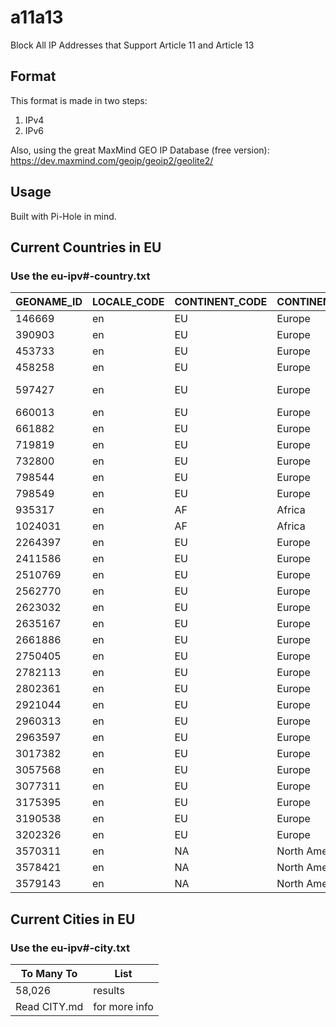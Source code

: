 # a11a13
Block All IP Addresses that Support Article 11 and Article 13

## Format
This format is made in two steps:
1. IPv4
2. IPv6

Also, using the great MaxMind GEO IP Database (free version): https://dev.maxmind.com/geoip/geoip2/geolite2/

## Usage
Built with Pi-Hole in mind.

## Current Countries in EU
### Use the eu-ipv#-country.txt
| GEONAME_ID | LOCALE_CODE | CONTINENT_CODE | CONTINENT_NAME | COUNTRY_ISO_CODE | COUNTRY_NAME |
| ---- | ---- | ---- | ---- | ---- | ---- |
| 146669 | en | EU | Europe | CY | Cyprus |
| 390903 | en | EU | Europe | GR | Greece |
| 453733 | en | EU | Europe | EE | Estonia |
| 458258 | en | EU | Europe | LV | Latvia |
| 597427 | en | EU | Europe | LT | Republic of Lithuania |
| 660013 | en | EU | Europe | FI | Finland |
| 661882 | en | EU | Europe | AX | Ã…land |
| 719819 | en | EU | Europe | HU | Hungary |
| 732800 | en | EU | Europe | BG | Bulgaria |
| 798544 | en | EU | Europe | PL | Poland |
| 798549 | en | EU | Europe | RO | Romania |
| 935317 | en | AF | Africa | RE | RÃ©union |
| 1024031 | en | AF | Africa | YT | Mayotte |
| 2264397 | en | EU | Europe | PT | Portugal |
| 2411586 | en | EU | Europe | GI | Gibraltar |
| 2510769 | en | EU | Europe | ES | Spain |
| 2562770 | en | EU | Europe | MT | Malta |
| 2623032 | en | EU | Europe | DK | Denmark |
| 2635167 | en | EU | Europe | GB | United Kingdom |
| 2661886 | en | EU | Europe | SE | Sweden |
| 2750405 | en | EU | Europe | NL | Netherlands |
| 2782113 | en | EU | Europe | AT | Austria |
| 2802361 | en | EU | Europe | BE | Belgium |
| 2921044 | en | EU | Europe | DE | Germany |
| 2960313 | en | EU | Europe | LU | Luxembourg |
| 2963597 | en | EU | Europe | IE | Ireland |
| 3017382 | en | EU | Europe | FR | France |
| 3057568 | en | EU | Europe | SK | Slovakia |
| 3077311 | en | EU | Europe | CZ | Czechia |
| 3175395 | en | EU | Europe | IT | Italy |
| 3190538 | en | EU | Europe | SI | Slovenia |
| 3202326 | en | EU | Europe | HR | Croatia |
| 3570311 | en | NA | North America | MQ | Martinique |
| 3578421 | en | NA | North America | MF | Saint Martin |
| 3579143 | en | NA | North America | GP | Guadeloupe |

## Current Cities in EU
### Use the eu-ipv#-city.txt
| To Many To | List |
| ---------- | ---- |
| 58,026 | results |
| Read CITY.md | for more info |
